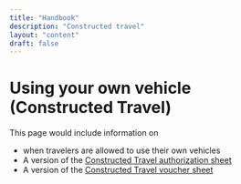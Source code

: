 ```yaml
---
title: "Handbook"
description: "Constructed travel"
layout: "content"
draft: false
---
```


# Using your own vehicle (Constructed Travel)

This page would include information on

- when travelers are allowed to use their own vehicles
- A version of the [Constructed Travel authorization sheet](https://www.defensetravel.dod.mil/Docs/CT_Authorization_Instructions.pdf)
- A version of the [Constructed Travel voucher sheet](https://www.defensetravel.dod.mil/Docs/CT_Voucher_Instructions.pdf)